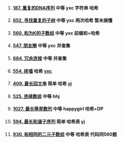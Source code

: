 1.  #### [187. 重复的DNA序列](https://leetcode-cn.com/problems/repeated-dna-sequences/) 中等 yxc 字符串 哈希

2.  #### [652. 寻找重复的子树](https://leetcode-cn.com/problems/find-duplicate-subtrees/) 中等 yxc 两次哈希 暂未搞懂

3.  #### [560. 和为K的子数组](https://leetcode-cn.com/problems/subarray-sum-equals-k/) 中等 yxc 前缀和+哈希

4.  #### [547. 朋友圈](https://leetcode-cn.com/problems/friend-circles/) 中等 yxc 并查集

5.  #### [684. 冗余连接](https://leetcode-cn.com/problems/redundant-connection/) 中等 并查集

6.  #### [554. 砖墙](https://leetcode-cn.com/problems/brick-wall/) 哈希 [yxc](https://v.douyu.com/show/85BAvq1PAeXvG4Lm)

7.  #### [409. 最长回文串](https://leetcode-cn.com/problems/longest-palindrome/) 简单 哈希 yj

8.  #### [525. 连续数组](https://leetcode-cn.com/problems/contiguous-array/) 中等 hhj

9.  #### [1027. 最长等差数列](https://leetcode-cn.com/problems/longest-arithmetic-sequence/) 中等 happygirl 哈希+DP

10.  #### [594. 最长和谐子序列](https://leetcode-cn.com/problems/longest-harmonious-subsequence/) 简单 哈希表 yj

11.  #### [930. 和相同的二元子数组](https://leetcode-cn.com/problems/binary-subarrays-with-sum/) 中等 哈希表 代码同560题